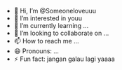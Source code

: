 - 👋 Hi, I’m @Someoneloveuuu
- 👀 I’m interested in youu
- 🌱 I’m currently learning ...
- 💞️ I’m looking to collaborate on ...
- 📫 How to reach me ...
- 😄 Pronouns: ...
- ⚡ Fun fact: jangan galau lagi yaaaa

<!---
Someoneloveuuu/Someoneloveuuu is a ✨ special ✨ repository because its `README.md` (this file) appears on your GitHub profile.
You can click the Preview link to take a look at your changes.
--->
